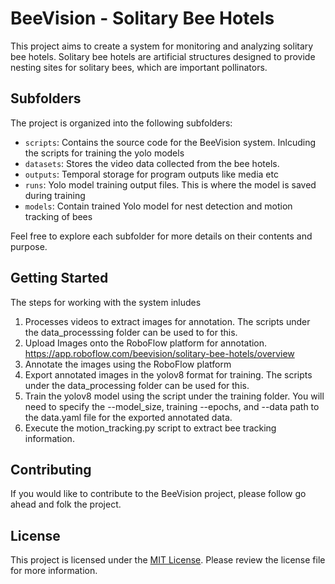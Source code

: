 # BeeVision - Solitary Bee Hotels

This project aims to create a system for monitoring and analyzing solitary bee hotels. Solitary bee hotels are artificial structures designed to provide nesting sites for solitary bees, which are important pollinators.

## Subfolders

The project is organized into the following subfolders:

- `scripts`: Contains the source code for the BeeVision system. Inlcuding the scripts for training the yolo models
- `datasets`: Stores the video data collected from the bee hotels.
- `outputs`: Temporal storage for program outputs like media etc
- `runs`: Yolo model training output files. This is where the model is saved during training
- `models`: Contain trained Yolo model for nest detection and motion tracking of bees

Feel free to explore each subfolder for more details on their contents and purpose.

## Getting Started

The steps for working with the system inludes 
1. Processes videos to extract images for annotation. The scripts under the data_processsing folder can be used to for this. 
2. Upload Images onto the RoboFlow platform for annotation. https://app.roboflow.com/beevision/solitary-bee-hotels/overview
3. Annotate the images using the RoboFlow platform
4. Export annotated images in the yolov8 format for training. The scripts under the data_processing folder can be used for this. 
5. Train the yolov8 model using the script under the training folder. You will need to specify the --model_size, training --epochs, and --data path to the data.yaml file for the exported annotated data.
6. Execute the motion_tracking.py script to extract bee tracking information. 

## Contributing

If you would like to contribute to the BeeVision project, please follow go ahead and folk the project.

## License

This project is licensed under the [MIT License](LICENSE). Please review the license file for more information.
